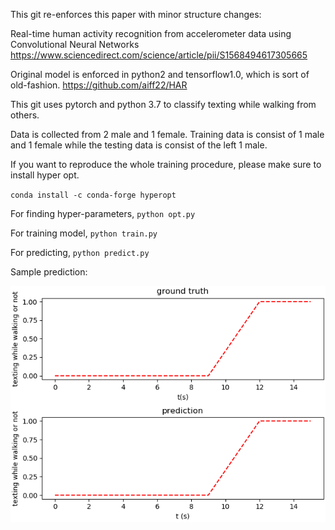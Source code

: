 This git re-enforces this paper with minor structure changes: 

Real-time human activity recognition from accelerometer data using Convolutional Neural Networks 
https://www.sciencedirect.com/science/article/pii/S1568494617305665

Original model is enforced in python2 and tensorflow1.0, which is sort of old-fashion. 
https://github.com/aiff22/HAR

This git uses pytorch and python 3.7 to classify texting while walking from others.

Data is collected from 2 male and 1 female. Training data is consist of 1 male and 1 female while the testing data is consist of the left 1 male. 

If you want to reproduce the whole training procedure, please make sure to install hyper opt. 

`conda install -c conda-forge hyperopt`

For finding hyper-parameters, 
	`python opt.py`

For training model,
	`python train.py`

For predicting,
	`python predict.py`

Sample prediction:

![image](https://github.com/Siriusize/HumanActivityRecognition-holding_detection/blob/master/image/test.png)
